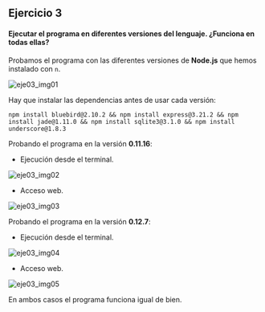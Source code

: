## Ejercicio 3

#### Ejecutar el programa en diferentes versiones del lenguaje. ¿Funciona en todas ellas?

Probamos el programa con las diferentes versiones de **Node.js** que hemos instalado con `n`.

![eje03_img01](https://dl.dropboxusercontent.com/s/80p3y8nzd9qh2gn/eje03_img01.png)

Hay que instalar las dependencias antes de usar cada versión:

```
npm install bluebird@2.10.2 && npm install express@3.21.2 && npm install jade@1.11.0 && npm install sqlite3@3.1.0 && npm install underscore@1.8.3
```

Probando el programa en la versión **0.11.16**:

- Ejecución desde el terminal.

![eje03_img02](https://dl.dropboxusercontent.com/s/n0vxzvz6l0bylre/eje03_img02.png)

- Acceso web.

![eje03_img03](https://dl.dropboxusercontent.com/s/hq48d9zhc9i5jna/eje03_img03.png)

Probando el programa en la versión **0.12.7**:

- Ejecución desde el terminal.

![eje03_img04](https://dl.dropboxusercontent.com/s/y9k12hrmmfalsx6/eje03_img04.png)

- Acceso web.

![eje03_img05](https://dl.dropboxusercontent.com/s/souto1w3beg94t1/eje03_img05.png)

En ambos casos el programa funciona igual de bien.
